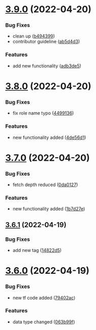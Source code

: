 # [3.9.0](https://github.com/drey0143143/test-change-log/compare/v3.8.0...v3.9.0) (2022-04-20)


### Bug Fixes

* clean up ([b494399](https://github.com/drey0143143/test-change-log/commit/b494399cbdd56c6b036ac874c0ef04dd4842f120))
* contributor guideline ([ab5d4d3](https://github.com/drey0143143/test-change-log/commit/ab5d4d3634a8b0d92d2d72269472fad6aede32fa))


### Features

* add new functionality ([adb3de5](https://github.com/drey0143143/test-change-log/commit/adb3de57c90d7a1fdea7010a4ee1afcb91c2f2ba))



# [3.8.0](https://github.com/drey0143143/test-change-log/compare/v3.7.0...v3.8.0) (2022-04-20)


### Bug Fixes

* fix role name typo ([4499136](https://github.com/drey0143143/test-change-log/commit/449913649307333aad518342e71601525f3f77c1))


### Features

* new functionality added ([4de56d1](https://github.com/drey0143143/test-change-log/commit/4de56d1d757107f8e8fcfe5164d43af7b69be7a7))



# [3.7.0](https://github.com/drey0143143/test-change-log/compare/v3.6.1...v3.7.0) (2022-04-20)


### Bug Fixes

* fetch depth reduced ([0da0127](https://github.com/drey0143143/test-change-log/commit/0da0127f4cbe645d547ef76f1e9ad01ba159c4e6))


### Features

* new functionality added ([1b7d27e](https://github.com/drey0143143/test-change-log/commit/1b7d27e828459803d6cbf5b21416374d98eabe10))



## [3.6.1](https://github.com/drey0143143/test-change-log/compare/v3.6.0...v3.6.1) (2022-04-19)


### Bug Fixes

* add new tag ([14822d5](https://github.com/drey0143143/test-change-log/commit/14822d58f5276b526cc1635e06dcd15f40314b04))



# [3.6.0](https://github.com/drey0143143/test-change-log/compare/v3.5.0...v3.6.0) (2022-04-19)


### Bug Fixes

* new tf code added ([79402ac](https://github.com/drey0143143/test-change-log/commit/79402ac7795b457cd9869f24ccda95db7e1f9b7c))


### Features

* data type changed ([063b99f](https://github.com/drey0143143/test-change-log/commit/063b99f8274a79e2de48d91db48a08abd72cddb8))




